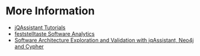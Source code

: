 # More Information

* [jQAssistant Tutorials](https://101.jqassistant.org/startpage/)
* [feststelltaste Software Analytics](https://www.feststelltaste.de/category/software-analytics/)
* [Software Architecture Exploration and Validation with jqAssistant, Neo4j and Cypher](https://www.hascode.com/2017/12/software-architecture-exploration-and-validation-with-jqassistant-neo4j-and-cypher/)

